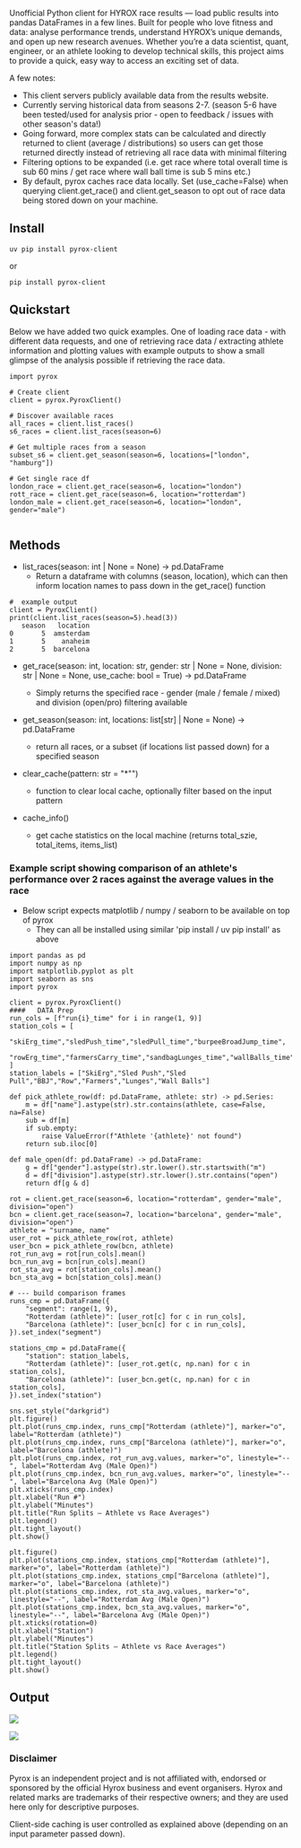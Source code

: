 Unofficial Python client for HYROX race results — load public results into pandas DataFrames in a few lines. Built for people who love fitness and data: analyse performance trends, understand HYROX’s unique demands, and open up new research avenues. 
Whether you’re a data scientist, quant, engineer, or an athlete looking to develop technical skills, this project aims to provide a quick, easy way to access an exciting set of data.

A few notes:

- This client servers publicly available data from the results website.
- Currently serving historical data from seasons 2-7. (season 5-6 have been tested/used for analysis prior - open to feedback / issues with other season's data!)
- Going forward, more complex stats can be calculated and directly returned to client (average / distributions) so users can get those returned directly instead of retrieving all race data with minimal filtering
- Filtering options to be expanded (i.e. get race where total overall time is sub 60 mins / get race where wall ball time is sub 5 mins etc.)
- By default, pyrox caches race data locally. Set (use_cache=False) when querying client.get_race() and client.get_season to opt out of race data being stored down on your machine.


## Install

```commandline
uv pip install pyrox-client
```
or 
```commandline
pip install pyrox-client
```

## Quickstart
Below we have added two quick examples. One of loading race data - with different data requests, and one of retrieving race data / extracting athlete information and plotting values with example outputs to show a small glimpse of the analysis possible if 
retrieving the race data.

```commandline
import pyrox

# Create client
client = pyrox.PyroxClient()

# Discover available races
all_races = client.list_races()          
s6_races = client.list_races(season=6)   

# Get multiple races from a season
subset_s6 = client.get_season(season=6, locations=["london", "hamburg"])

# Get single race df
london_race = client.get_race(season=6, location="london")
rott_race = client.get_race(season=6, location="rotterdam")
london_male = client.get_race(season=6, location="london", gender="male")


```

## Methods

- list_races(season: int | None = None) -> pd.DataFrame
  - Return a dataframe with columns (season, location), which can then inform location names to pass down in the get_race() function
  
```   
#  example output
client = PyroxClient()
print(client.list_races(season=5).head(3))
   season   location
0       5  amsterdam
1       5    anaheim
2       5  barcelona
```
- get_race(season: int, location: str, gender: str | None = None, division: str | None = None, use_cache: bool = True) -> pd.DataFrame 
  - Simply returns the specified race - gender (male / female / mixed) and division (open/pro) filtering available
- get_season(season: int, locations: list[str] | None = None) -> pd.DataFrame 
  - return all races, or a subset (if locations list passed down) for a specified season

- clear_cache(pattern: str = "*"")
  - function to clear local cache, optionally filter based on the input pattern

- cache_info()
  - get cache statistics on the local machine (returns total_szie, total_items, items_list)

###  Example script showing comparison of an athlete's performance over 2 races against the average values in the race

- Below script expects matplotlib / numpy / seaborn to be available on top of pyrox
  - They can all be installed using similar 'pip install / uv pip install' as above

```commandline
import pandas as pd
import numpy as np
import matplotlib.pyplot as plt
import seaborn as sns
import pyrox

client = pyrox.PyroxClient()
####   DATA Prep
run_cols = [f"run{i}_time" for i in range(1, 9)]
station_cols = [
    "skiErg_time","sledPush_time","sledPull_time","burpeeBroadJump_time",
    "rowErg_time","farmersCarry_time","sandbagLunges_time","wallBalls_time",
]
station_labels = ["SkiErg","Sled Push","Sled Pull","BBJ","Row","Farmers","Lunges","Wall Balls"]

def pick_athlete_row(df: pd.DataFrame, athlete: str) -> pd.Series:
    m = df["name"].astype(str).str.contains(athlete, case=False, na=False)
    sub = df[m]
    if sub.empty:
        raise ValueError(f"Athlete '{athlete}' not found")
    return sub.iloc[0]

def male_open(df: pd.DataFrame) -> pd.DataFrame:
    g = df["gender"].astype(str).str.lower().str.startswith("m")
    d = df["division"].astype(str).str.lower().str.contains("open")
    return df[g & d]
    
rot = client.get_race(season=6, location="rotterdam", gender="male", division="open")
bcn = client.get_race(season=7, location="barcelona", gender="male", division="open")
athlete = "surname, name"
user_rot = pick_athlete_row(rot, athlete)
user_bcn = pick_athlete_row(bcn, athlete)
rot_run_avg = rot[run_cols].mean()
bcn_run_avg = bcn[run_cols].mean()
rot_sta_avg = rot[station_cols].mean()
bcn_sta_avg = bcn[station_cols].mean()

# --- build comparison frames
runs_cmp = pd.DataFrame({
    "segment": range(1, 9),
    "Rotterdam (athlete)": [user_rot[c] for c in run_cols],
    "Barcelona (athlete)": [user_bcn[c] for c in run_cols],
}).set_index("segment")

stations_cmp = pd.DataFrame({
    "station": station_labels,
    "Rotterdam (athlete)": [user_rot.get(c, np.nan) for c in station_cols],
    "Barcelona (athlete)": [user_bcn.get(c, np.nan) for c in station_cols],
}).set_index("station")

sns.set_style("darkgrid")
plt.figure()
plt.plot(runs_cmp.index, runs_cmp["Rotterdam (athlete)"], marker="o", label="Rotterdam (athlete)")
plt.plot(runs_cmp.index, runs_cmp["Barcelona (athlete)"], marker="o", label="Barcelona (athlete)")
plt.plot(runs_cmp.index, rot_run_avg.values, marker="o", linestyle="--", label="Rotterdam Avg (Male Open)")
plt.plot(runs_cmp.index, bcn_run_avg.values, marker="o", linestyle="--", label="Barcelona Avg (Male Open)")
plt.xticks(runs_cmp.index)
plt.xlabel("Run #")
plt.ylabel("Minutes")
plt.title("Run Splits — Athlete vs Race Averages")
plt.legend()
plt.tight_layout()
plt.show()

plt.figure()
plt.plot(stations_cmp.index, stations_cmp["Rotterdam (athlete)"], marker="o", label="Rotterdam (athlete)")
plt.plot(stations_cmp.index, stations_cmp["Barcelona (athlete)"], marker="o", label="Barcelona (athlete)")
plt.plot(stations_cmp.index, rot_sta_avg.values, marker="o", linestyle="--", label="Rotterdam Avg (Male Open)")
plt.plot(stations_cmp.index, bcn_sta_avg.values, marker="o", linestyle="--", label="Barcelona Avg (Male Open)")
plt.xticks(rotation=0)
plt.xlabel("Station")
plt.ylabel("Minutes")
plt.title("Station Splits — Athlete vs Race Averages")
plt.legend()
plt.tight_layout()
plt.show()
```


## Output 
![](https://raw.githubusercontent.com/vmatei2/pyrox-client/refs/heads/main/img.png?token=GHSAT0AAAAAADG2PDALTRNQE53L4BHBB4ZC2GVLUVA)


![](https://raw.githubusercontent.com/vmatei2/pyrox-client/refs/heads/main/img_1.png?token=GHSAT0AAAAAADG2PDAK5BNBEOLUKFAFVQUC2GVLVFQ)

### Disclaimer

Pyrox is an independent project and is not affiliated with, endorsed or sponsored by the official Hyrox business and event organisers.
Hyrox and related marks are trademarks of their respective owners; and they are used here only for descriptive purposes.

Client-side caching is user controlled as explained above (depending on an input parameter passed down).


